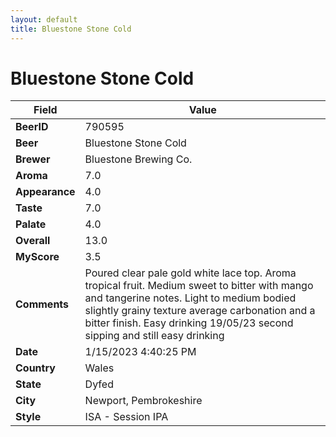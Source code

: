 ```yaml
---
layout: default
title: Bluestone Stone Cold
---
```


# Bluestone Stone Cold

| Field         | Value     |
|---------------|-----------|
| **BeerID** | 790595 |
| **Beer** | Bluestone Stone Cold |
| **Brewer** | Bluestone Brewing Co. |
| **Aroma** | 7.0 |
| **Appearance** | 4.0 |
| **Taste** | 7.0 |
| **Palate** | 4.0 |
| **Overall** | 13.0 |
| **MyScore** | 3.5 |
| **Comments** | Poured clear pale gold white lace top. Aroma tropical fruit. Medium sweet to bitter with mango and tangerine notes. Light to medium bodied slightly grainy texture average carbonation and a bitter finish. Easy drinking 19/05/23 second sipping and still easy drinking  |
| **Date** | 1/15/2023 4:40:25 PM |
| **Country** | Wales |
| **State** | Dyfed |
| **City** | Newport, Pembrokeshire |
| **Style** | ISA - Session IPA |
